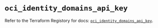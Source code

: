 # `oci_identity_domains_api_key`

Refer to the Terraform Registory for docs: [`oci_identity_domains_api_key`](https://registry.terraform.io/providers/oracle/oci/6.18.0/docs/resources/identity_domains_api_key).
